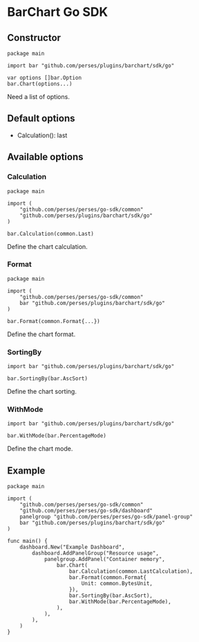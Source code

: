 # BarChart Go SDK

## Constructor

```golang
package main

import bar "github.com/perses/plugins/barchart/sdk/go"

var options []bar.Option
bar.Chart(options...)

```

Need a list of options.

## Default options

- Calculation(): last

## Available options

### Calculation

```golang
package main

import (
	"github.com/perses/perses/go-sdk/common"
	"github.com/perses/plugins/barchart/sdk/go"
)

bar.Calculation(common.Last)

```

Define the chart calculation.

### Format

```golang
package main

import (
	"github.com/perses/perses/go-sdk/common"
	bar "github.com/perses/plugins/barchart/sdk/go"
)

bar.Format(common.Format{...})
```

Define the chart format.

### SortingBy

```golang
import bar "github.com/perses/plugins/barchart/sdk/go"

bar.SortingBy(bar.AscSort)
```

Define the chart sorting.

### WithMode

```golang
import bar "github.com/perses/plugins/barchart/sdk/go"

bar.WithMode(bar.PercentageMode)
```

Define the chart mode.

## Example

```golang
package main

import (
	"github.com/perses/perses/go-sdk/common"
	"github.com/perses/perses/go-sdk/dashboard"
	panelgroup "github.com/perses/perses/go-sdk/panel-group"
	bar "github.com/perses/plugins/barchart/sdk/go"
)

func main() {
	dashboard.New("Example Dashboard",
		dashboard.AddPanelGroup("Resource usage",
			panelgroup.AddPanel("Container memory",
				bar.Chart(
					bar.Calculation(common.LastCalculation),
					bar.Format(common.Format{
						Unit: common.BytesUnit,
					}),
					bar.SortingBy(bar.AscSort),
					bar.WithMode(bar.PercentageMode),
				),
			),
		),
	)
}
```
